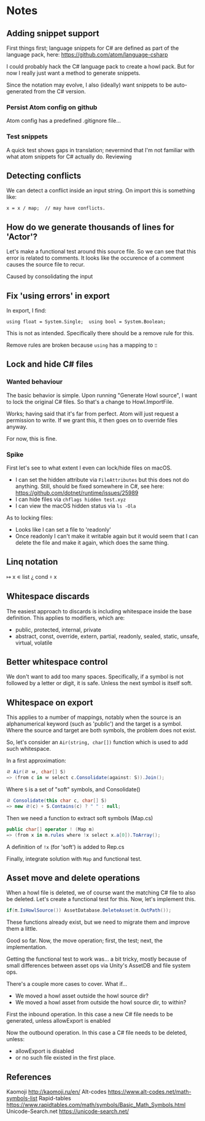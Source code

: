 # Notes

## Adding snippet support

First things first; language snippets for C# are defined as part of the language pack, here:
https://github.com/atom/language-csharp

I could probably hack the C# language pack to create a howl pack. But for now I really just want a method to generate snippets.

Since the notation may evolve, I also (ideally) want snippets to be auto-generated from the C# version.

### Persist Atom config on github

Atom config has a predefined .gitignore file...

### Test snippets

A quick test shows gaps in translation; nevermind that I'm not familiar with what atom snippets for C# actually do. Reviewing

## Detecting conflicts

We can detect a conflict inside an input string. On import this is something like:

```
x = x / map;  // may have conflicts.
```

## How do we generate thousands of lines for 'Actor'?

Let's make a functional test around this source file.
So we can see that this error is related to comments.
It looks like the occurence of a comment causes the source file to recur.

Caused by consolidating the input

## Fix 'using errors' in export

In export, I find:

`using float = System.Single;  using bool = System.Boolean;`

This is not as intended. Specifically there should be a remove rule for this.

Remove rules are broken because `using` has a mapping to `♖`

## Lock and hide C# files

### Wanted behaviour

The basic behavior is simple. Upon running "Generate Howl source", I want to lock the original C# files.
So that's a change to Howl.ImportFile.

Works; having said that it's far from perfect. Atom will just request
a permission to write. If we grant this, it then goes on to override files anyway.

For now, this is fine.

### Spike

First let's see to what extent I even can lock/hide files on macOS.

- I can set the hidden attribute via `FileAttributes` but this does not do anything. Still, should be fixed somewhere in C#, see here:
https://github.com/dotnet/runtime/issues/25989
- I can hide files via `chflags hidden test.xyz`
- I can view the macOS hidden status via `ls -Ola`

As to locking files:
- Looks like I can set a file to 'readonly'
- Once readonly I can't make it writable again but it would
seem that I can delete the file and make it again, which does the same thing.

## Linq notation

↦ x ∊ list ¿ cond ፥ x

## Whitespace discards

The easiest approach to discards is including whitespace inside the base definition.
This applies to modifiers, which are:
- public, protected, internal, private
- abstract, const, override, extern, partial, readonly, sealed, static, unsafe, virtual, volatile

## Better whitespace control

We don't want to add too many spaces.
Specifically, if a symbol is not followed by a letter or digit,
it is safe.
Unless the next symbol is itself soft.

## Whitespace on export

This applies to a number of mappings, notably when the source is an alphanumerical keyword (such as 'public') and the target is a symbol.
Where the source and target are both symbols, the problem does not exist.

So, let's consider an `Air(string, char[])` function which is used to add such whitespace.

In a first approximation:

```cs
ㄹ Air(ㄹ ㅂ, char[] S)
=> (from c in ㅂ select c.Consolidate(against: S)).Join();
```

Where `S` is a set of "soft" symbols, and Consolidate()

```cs
ㄹ Consolidate(this char c, char[] S)
=> new ㄹ(c) + S.Contains(c) ? " " : null;
```

Then we need a function to extract soft symbols (Map.cs)

```cs
public char[] operator ! (Map m)
=> (from x in m.rules where !x select x.a[0]).ToArray();
```

A definition of `!x` (for 'soft') is added to Rep.cs

Finally, integrate solution with `Map` and functional test.

## Asset move and delete operations

When a howl file is deleted, we of course want the matching C# file to also be deleted.
Let's create a functional test for this.
Now, let's implement this.

```cs
if(π.IsHowlSource()) AssetDatabase.DeleteAsset(π.OutPath());
```

These functions already exist, but we need to migrate them and improve them a little.

Good so far. Now, the move operation; first, the test; next, the implementation.

Getting the functional test to work was... a bit tricky, mostly
because of small differences between asset ops via Unity's AssetDB and file system ops.

There's a couple more cases to cover. What if...
- We moved a howl asset outside the howl source dir?
- We moved a howl asset from outside the howl source dir, to within?

First the inbound operation. In this case a new C# file needs to be generated, unless allowExport is enabled

Now the outbound operation. In this case a C# file needs to be
deleted, unless:
- allowExport is disabled
- or no such file existed in the first place.

## References

Kaomoji
http://kaomoji.ru/en/
Alt-codes
https://www.alt-codes.net/math-symbols-list
Rapid-tables
https://www.rapidtables.com/math/symbols/Basic_Math_Symbols.html
Unicode-Search.net
https://unicode-search.net/
